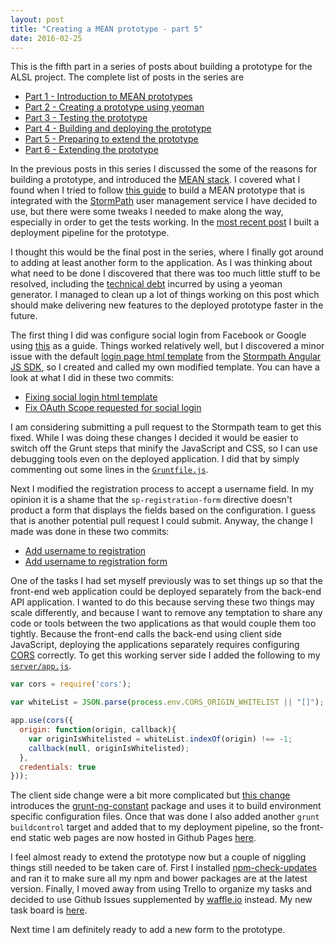 ```yaml
---
layout: post
title: "Creating a MEAN prototype - part 5"
date: 2016-02-25
---
```

This is the fifth part in a series of posts about building a prototype for the ALSL project.  The complete list of posts in the series are

- [Part 1 - Introduction to MEAN prototypes](/2016/02/15/creating-a-mean-prototype-1.html)
- [Part 2 - Creating a prototype using yeoman](/2016/02/18/creating-a-mean-prototype-2.html)
- [Part 3 - Testing the prototype](/2016/02/19/creating-a-mean-prototype-3.html)
- [Part 4 - Building and deploying the prototype](/2016/02/22/creating-a-mean-prototype-4.html)
- [Part 5 - Preparing to extend the prototype](/2016/02/25/creating-a-mean-prototype-5.html)
- [Part 6 - Extending the prototype](/2016/03/08/creating-a-mean-prototype-6.html)

In the previous posts in this series I discussed the some of the reasons for building a prototype, and introduced the [MEAN stack](https://en.wikipedia.org/wiki/MEAN_(software_bundle)).
I covered what I found when I tried to follow [this guide](http://docs.stormpath.com/angularjs/guide/) to build a MEAN prototype that is integrated with the [StormPath](https://stormpath.com) user management service I have decided to use, but there were some tweaks I needed to make along the way, especially in order to get the tests working.  In the [most recent post](/2016/02/22/creating-a-mean-prototype-4.html) I built a deployment pipeline for the prototype.

I thought this would be the final post in the series, where I finally got around to adding at least another form to the application.  As I was thinking about what need to be done I discovered that there was too much little stuff to be resolved, including the [technical debt](http://martinfowler.com/bliki/TechnicalDebt.html) incurred by using a yeoman generator.  I managed to clean up a lot of things working on this post which should make delivering new features to the deployed prototype faster in the future.

The first thing I did was configure social login from Facebook or Google using [this](https://docs.stormpath.com/nodejs/express/latest/social_login.html) as a guide.  Things worked relatively well, but I discovered a minor issue with the default [login page html template](https://github.com/stormpath/stormpath-sdk-angularjs/blob/master/src/spLoginForm.tpl.html) from the [Stormpath Angular JS SDK](http://docs.stormpath.com/angularjs/sdk/#/api), so I created and called my own modified template.  You can have a look at what I did in these two commits:

- [Fixing social login html template](https://github.com/mshogren/alsl-sandbox1/commit/6c41a57cc72709c0f44881e2d2e0cf58ed48bdc8)
- [Fix OAuth Scope requested for social login](https://github.com/mshogren/alsl-sandbox1/commit/f59c4b27ae075c232b52d728cf0c97c3d06f76f4)

I am considering submitting a pull request to the Stormpath team to get this fixed.  While I was doing these changes I decided it would be easier to switch off the Grunt steps that minify the JavaScript and CSS, so I can use debugging tools even on the deployed application.  I did that by simply commenting out some lines in the [`Gruntfile.js`](https://github.com/mshogren/alsl-sandbox1/blob/master/Gruntfile.js).

Next I modified the registration process to accept a username field.  In my opinion it is a shame that the `sp-registration-form` directive doesn't product a form that displays the fields based on the configuration.  I guess that is another potential pull request I could submit. Anyway, the change I made was done in these two commits:

- [Add username to registration](https://github.com/mshogren/alsl-sandbox1/commit/b2bc55871c02ff688c5b9ad331a90725d3bb4b79)
- [Add username to registration form](https://github.com/mshogren/alsl-sandbox1/commit/2cc8cdc82d5129e5ef60bff219d82a340868a94f)

One of the tasks I had set myself previously was to set things up so that the front-end web application could be deployed separately from the back-end API application.  I wanted to do this because serving these two things may scale differently, and because I want to remove any temptation to share any code or tools between the two applications as that would couple them too tightly.  Because the front-end calls the back-end using client side JavaScript, deploying the applications separately requires configuring [CORS](https://en.wikipedia.org/wiki/Cross-origin_resource_sharing) correctly.  To get this working server side I added the following to my [`server/app.js`](https://github.com/mshogren/alsl-sandbox1/blob/master/server/app.js).

``` javascript
var cors = require('cors');

var whiteList = JSON.parse(process.env.CORS_ORIGIN_WHITELIST || "[]");

app.use(cors({
  origin: function(origin, callback){
    var originIsWhitelisted = whiteList.indexOf(origin) !== -1;
    callback(null, originIsWhitelisted);
  },
  credentials: true
}));
```

The client side change were a bit more complicated but [this change](https://github.com/mshogren/alsl-sandbox1/commit/03447b9f8535716a1eebe994032bf7c46394f2c4) introduces the [grunt-ng-constant](https://www.npmjs.com/package/grunt-ng-constant) package and uses it to build environment specific configuration files.  Once that was done I also added another `grunt buildcontrol` target and added that to my deployment pipeline, so the front-end static web pages are now hosted in Github Pages [here](http://alsl-sandbox1.michael-shogren.com).

I feel almost ready to extend the prototype now but a couple of niggling things still needed to be taken care of.  First I installed [npm-check-updates](https://www.npmjs.com/package/npm-check-updates) and ran it to make sure all my npm and bower packages are at the latest version.  Finally, I moved away from using Trello to organize my tasks and decided to use Github Issues supplemented by [waffle.io](https://waffle.io/) instead.  My new task board is [here](https://waffle.io/mshogren/mshogren.github.io).

Next time I am definitely ready to add a new form to the prototype.
